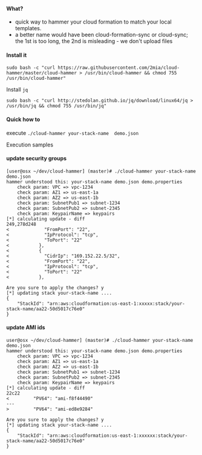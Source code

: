 #### What?

- quick way to hammer your cloud formation to match your local templates.
- a better name would have been cloud-formation-sync or cloud-sync; the 1st is too long, the 2nd is misleading - we don't upload files

#### Install it

    sudo bash -c "curl https://raw.githubusercontent.com/2mia/cloud-hammer/master/cloud-hammer > /usr/bin/cloud-hammer && chmod 755 /usr/bin/cloud-hammer"

Install `jq`

    sudo bash -c "curl http://stedolan.github.io/jq/download/linux64/jq > /usr/bin/jq && chmod 755 /usr/bin/jq"

#### Quick how to

execute `./cloud-hammer your-stack-name  demo.json`


Execution samples

#### update security groups

    [user@osx ~/dev/cloud-hammer] (master)# ./cloud-hammer your-stack-name  demo.json
    hammer understood this: your-stack-name demo.json demo.properties
        check param: VPC => vpc-1234
        check param: AZ1 => us-east-1a
        check param: AZ2 => us-east-1b
        check param: SubnetPub1 => subnet-1234
        check param: SubnetPub2 => subnet-2345
        check param: KeypairName => keypairs
    [*] calculating update - diff
    249,278d248
    <             "FromPort": "22",
    <             "IpProtocol": "tcp",
    <             "ToPort": "22"
    <           },
    <           {
    <             "CidrIp": "169.152.22.5/32",
    <             "FromPort": "22",
    <             "IpProtocol": "tcp",
    <             "ToPort": "22"
    <           },

    Are you sure to apply the changes? y
    [*] updating stack your-stack-name ....
    {
        "StackId": "arn:aws:cloudformation:us-east-1:xxxxx:stack/your-stack-name/aa22-50d5017c76e0"
    }



#### update AMI ids

    user@osx ~/dev/cloud-hammer] (master)# ./cloud-hammer your-stack-name  demo.json
    hammer understood this: your-stack-name demo.json demo.properties
        check param: VPC => vpc-1234
        check param: AZ1 => us-east-1a
        check param: AZ2 => us-east-1b
        check param: SubnetPub1 => subnet-1234
        check param: SubnetPub2 => subnet-2345
        check param: KeypairName => keypairs
    [*] calculating update - diff
    22c22
    <         "PV64": "ami-f8f44490"
    ---
    >         "PV64": "ami-ed8e9284"

    Are you sure to apply the changes? y
    [*] updating stack your-stack-name ....
    {
        "StackId": "arn:aws:cloudformation:us-east-1:xxxxxx:stack/your-stack-name/aa22-50d5017c76e0"
    }

